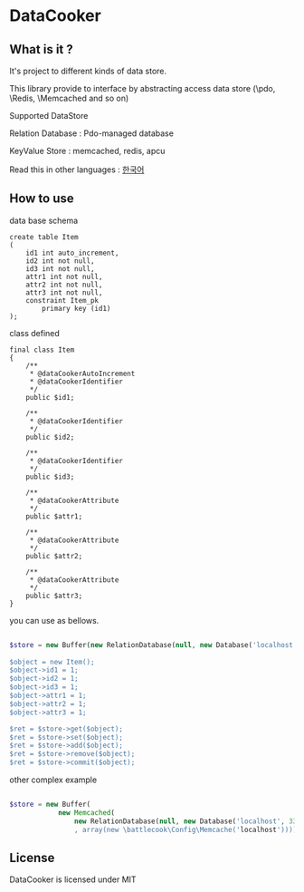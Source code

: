 # DataCooker


## What is it ?

It's project to different kinds of data store. 

This library provide to interface by abstracting access data store (\pdo, \Redis, \Memcached and so on) 

Supported DataStore

Relation Database : Pdo-managed database  

KeyValue Store : memcached, redis, apcu

Read this in other languages : [한국어](README.ko.md)

## How to use

data base schema

```
create table Item
(
	id1 int auto_increment,
	id2 int not null,
	id3 int not null,
	attr1 int not null,
	attr2 int not null,
	attr3 int not null,
	constraint Item_pk
		primary key (id1)
);

```

class defined 

```
final class Item
{
    /**
     * @dataCookerAutoIncrement
     * @dataCookerIdentifier
     */
    public $id1;
    
    /**
     * @dataCookerIdentifier
     */
    public $id2;
    
    /**
     * @dataCookerIdentifier
     */
    public $id3;
    
    /**
     * @dataCookerAttribute
     */
    public $attr1;
    
    /**
     * @dataCookerAttribute
     */
    public $attr2;
    
    /**
     * @dataCookerAttribute
     */
    public $attr3;
}
```

you can use as bellows.

```php

$store = new Buffer(new RelationDatabase(null, new Database('localhost', 3306, 'dbName, new Auth('id', 'password'))));
       
$object = new Item();
$object->id1 = 1;
$object->id2 = 1;
$object->id3 = 1;
$object->attr1 = 1;
$object->attr2 = 1;
$object->attr3 = 1;

$ret = $store->get($object);
$ret = $store->set($object);
$ret = $store->add($object);
$ret = $store->remove($object);
$ret = $store->commit($object);

```

other complex example

```php

$store = new Buffer(
            new Memcached(
                new RelationDatabase(null, new Database('localhost', 3306, 'dbName, new Auth('id', 'password')))
                , array(new \battlecook\Config\Memcache('localhost'))));
```


## License

DataCooker is licensed under MIT